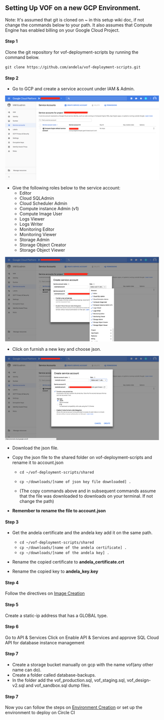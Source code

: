 ## Setting Up VOF on a new GCP Environment.

Note: It's assumed that git is cloned on ~ in this setup wiki doc, if not change the commands below to your path. It also assumes that Compute Engine has enabled billing on your Google Cloud Project.

#### Step 1
Clone the git repository for vof-deployment-scripts by running the command below.

`git clone https://github.com/andela/vof-deployment-scripts.git`
#### Step 2
* Go to GCP and create a service account under IAM & Admin.

![create_service_account](screenshots/service_account.png?raw=true "IAM & Admin Service Account")



* Give the following roles below to the service account:
    * Editor
    * Cloud SQLAdmin
    * Cloud Scheduler Admin
    * Compute instance Admin (v1) 
    * Compute Image User
    * Logs Viewer 
    * Logs Writer 
    * Monitoring Editor 
    * Monitoring Viewer
    * Storage Admin
    * Storage Object Creator
    * Storage Object Viewer


![create_roles](screenshots/service_account_roles.png?raw=true "Service Account Roles")

* Click on furnish a new key and choose json.

![create_key](screenshots/service_account_key.png?raw=true "Service Account Key")


* Download the json file.
* Copy the json file to the shared folder on vof-deployment-scripts and rename it to account.json


    * `cd ~/vof-deployment-scripts/shared`
    * `cp ~/downloads/[name of json key file downloaded] .`

    * (The copy commands above and in subsequent commands assume that the file was downloaded to downloads on your terminal. If not change the path)
* **Remember to rename the file to account.json**

#### Step 3

* Get the andela certificate and the andela key
add it on the same path.
  * `cd ~/vof-deployment-scripts/shared`
  * `cp ~/downloads/[name of the andela certificate] .`
  * `cp ~/downloads/[name of the andela key] .`


* Rename the copied certificate to **andela_certificate.crt**
* Rename the copied key to **andela_key.key**

#### Step 4
Follow the directives on [Image Creation](https://github.com/andela/vof-deployment-scripts/blob/develop/docs/automated_machine_image.md)

#### Step 5
Create a static-ip address that has a GLOBAL type.

#### Step 6
Go to API & Services Click on Enable API & Services and approve SQL Cloud API for database instance management

#### Step 7
* Create a storage bucket manually on gcp with the name vof(any other name can do).
* Create a folder called database-backups.
* In the folder add the vof_production.sql, vof_staging.sql,
vof_design-v2.sql and vof_sandbox.sql dump files.

#### Step 7
Now you can follow the steps on [Environment Creation](https://github.com/andela/vof-deployment-scripts/blob/develop/docs/environment.md) or set up the environment to deploy on Circle CI

